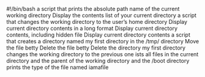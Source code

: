 #!/bin/bash
  a script that prints the absolute path name of the current working directory
Display the contents list of your current directory
a script that changes the working directory to the user’s home directory
Display current directory contents in a long format
Display current directory contents, including hidden file
Display current directory contents
a script that creates a directory named my first directory in the /tmp/ directory
Move the file betty
Delete the file betty
Delete the directory my first directory
changes the working directory to the previous one
ists all files in the current directory and the parent of the working directory and the /boot directory
prints the type of the file named iamafile
